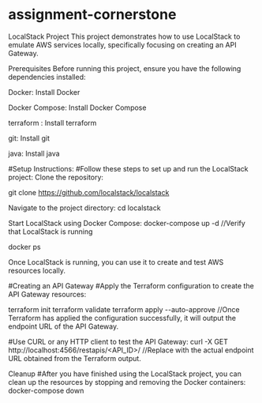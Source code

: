 # assignment-cornerstone
LocalStack Project
This project demonstrates how to use LocalStack to emulate AWS services locally, specifically focusing on creating an API Gateway.

Prerequisites
Before running this project, ensure you have the following dependencies installed:

Docker: Install Docker

Docker Compose: Install Docker Compose

terraform : Install terraform

git: Install git

java: Install java



#Setup Instructions:
#Follow these steps to set up and run the LocalStack project:
Clone the repository:

git clone https://github.com/localstack/localstack

Navigate to the project directory:
cd localstack

Start LocalStack using Docker Compose:
docker-compose up -d   //Verify that LocalStack is running 

docker ps

Once LocalStack is running, you can use it to create and test AWS resources locally. 

#Creating an API Gateway
#Apply the Terraform configuration to create the API Gateway resources:

terraform init 
terraform validate
terraform apply --auto-approve    //Once Terraform has applied the configuration successfully, it will output the endpoint URL of the API Gateway.
 

#Use CURL or any HTTP client to test the API Gateway:
curl -X GET http://localhost:4566/restapis/<API_ID>/    //Replace <endpoint-url> with the actual endpoint URL obtained from the Terraform output.

Cleanup
#After you have finished using the LocalStack project, you can clean up the resources by stopping and removing the Docker containers:
docker-compose down
